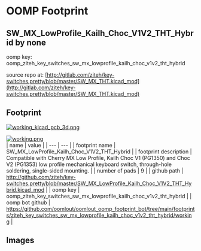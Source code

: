 # OOMP Footprint  
## SW_MX_LowProfile_Kailh_Choc_V1V2_THT_Hybrid  by none  
  
oomp key: oomp_ziteh_key_switches_sw_mx_lowprofile_kailh_choc_v1v2_tht_hybrid  
  
source repo at: [http://gitlab.com/ziteh/key-switches.pretty/blob/master/SW_MX_THT.kicad_mod](http://gitlab.com/ziteh/key-switches.pretty/blob/master/SW_MX_THT.kicad_mod)  
## Footprint  
  
[![working_kicad_pcb_3d.png](working_kicad_pcb_3d_600.png)](working_kicad_pcb_3d.png)  
  
[![working.png](working_600.png)](working.png)  
| name | value | 
| --- | --- | 
| footprint name | SW_MX_LowProfile_Kailh_Choc_V1V2_THT_Hybrid | 
| footprint description | Compatible with Cherry MX Low Profile, Kailh Choc V1 (PG1350) and Choc V2 (PG1353) low profile mechanical keyboard switch, through-hole soldering, single-sided mounting. | 
| number of pads | 9 | 
| github path | http://github.com/ziteh/key-switches.pretty/blob/master/SW_MX_LowProfile_Kailh_Choc_V1V2_THT_Hybrid.kicad_mod | 
| oomp key | oomp_ziteh_key_switches_sw_mx_lowprofile_kailh_choc_v1v2_tht_hybrid | 
| oomp bot github | https://github.com/oomlout/oomlout_oomp_footprint_bot/tree/main/footprints/ziteh_key_switches_sw_mx_lowprofile_kailh_choc_v1v2_tht_hybrid/working | 
## Images  
